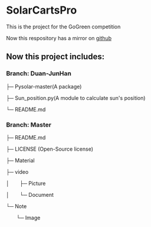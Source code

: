 # **SolarCartsPro**
This is the project for the GoGreen competition

Now this respository has a mirror on [github](https://github.com/zhengrui20080218/SolarCartsPro/)

## Now this project includes:

### **Branch:** Duan-JunHan

├─ Pysolar-master(A package)

├─ Sun_position.py(A module to calculate sun's position)

└─ README.md

### **Branch:** Master

├─ README.md

├─ LICENSE  (Open-Source license)

├─ Material 

├─ video  

│&emsp;&emsp;├─ Picture  
    
│&emsp;&emsp;└─ Document  

└─ Note

&emsp;&emsp;└─ Image    